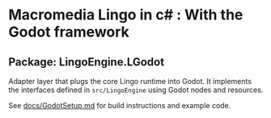 # Macromedia Lingo in c# : With the Godot framework

## Package: LingoEngine.LGodot

Adapter layer that plugs the core Lingo runtime into Godot. It implements the interfaces defined in `src/LingoEngine` using Godot nodes and resources.

See [docs/GodotSetup.md](../../docs/GodotSetup.md) for build instructions and example code.
